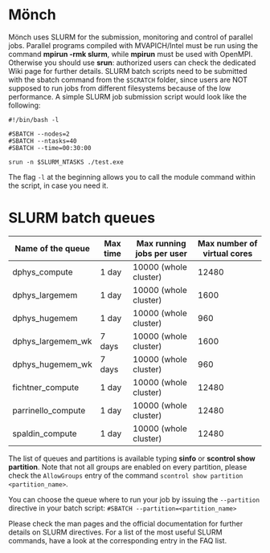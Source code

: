 # Mönch

Mönch uses SLURM for the submission, monitoring and control of parallel jobs. 
Parallel programs compiled with MVAPICH/Intel must be run using the command __mpirun -rmk slurm__, 
while __mpirun__ must be used with OpenMPI. 
Otherwise you should use __srun__: authorized users can check the dedicated Wiki page for further details. 
SLURM batch scripts need to be submitted with the sbatch command from the `$SCRATCH` folder, 
since users are NOT supposed to run jobs from different filesystems because of the low performance. 
A simple SLURM job submission script would look like the following:

```
#!/bin/bash -l

#SBATCH --nodes=2
#SBATCH --ntasks=40
#SBATCH --time=00:30:00

srun -n $SLURM_NTASKS ./test.exe 
```

The flag `-l` at the beginning allows you to call the module command within the script, in case you need it.

# SLURM batch queues

Name of the queue	| Max time | Max running jobs per user | Max number of virtual cores
--- | --- | --- | ---
dphys_compute | 1 day |	10000 (whole cluster) |	12480
dphys_largemem | 1 day | 10000 (whole cluster) | 1600
dphys_hugemem | 1 day	| 10000 (whole cluster) |	960
dphys_largemem_wk | 7 days | 10000 (whole cluster) | 1600
dphys_hugemem_wk | 7 days	| 10000 (whole cluster) |	960
fichtner_compute | 1 day | 10000 (whole cluster) | 12480
parrinello_compute | 1 day | 10000 (whole cluster) | 12480
spaldin_compute | 1 day |	10000 (whole cluster) | 12480

The list of queues and partitions is available typing __sinfo__ or __scontrol show partition__. 
Note that not all groups are enabled on every partition, please check the `AllowGroups` entry of the command 
`scontrol show partition <partition_name>`.

You can choose the queue where to run your job by issuing the `--partition` directive in your batch script:
`#SBATCH --partition=<partition_name>`

Please check the man pages and the official documentation for further details on SLURM directives.
For a list of the most useful SLURM commands, have a look at the corresponding entry in the FAQ list.
